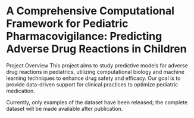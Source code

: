 # A Comprehensive Computational Framework for Pediatric Pharmacovigilance: Predicting Adverse Drug Reactions in Children
Project Overview
This project aims to study predictive models for adverse drug reactions in pediatrics, utilizing computational biology and machine learning techniques to enhance drug safety and efficacy. Our goal is to provide data-driven support for clinical practices to optimize pediatric medication.

Currently, only examples of the dataset have been released; the complete dataset will be made available after publication.
